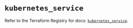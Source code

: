 # `kubernetes_service`

Refer to the Terraform Registry for docs: [`kubernetes_service`](https://registry.terraform.io/providers/hashicorp/kubernetes/2.35.1/docs/resources/service).
